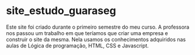 # site_estudo_guaraseg

Este site foi criado durante o primeiro semestre do meu curso. A professora nos passou um trabalho em que teríamos que criar uma empresa e construir o site da mesma. Nela usamos os conhecimentos adquiridos nas aulas de Lógica de programação, HTML, CSS e Javascript. 


